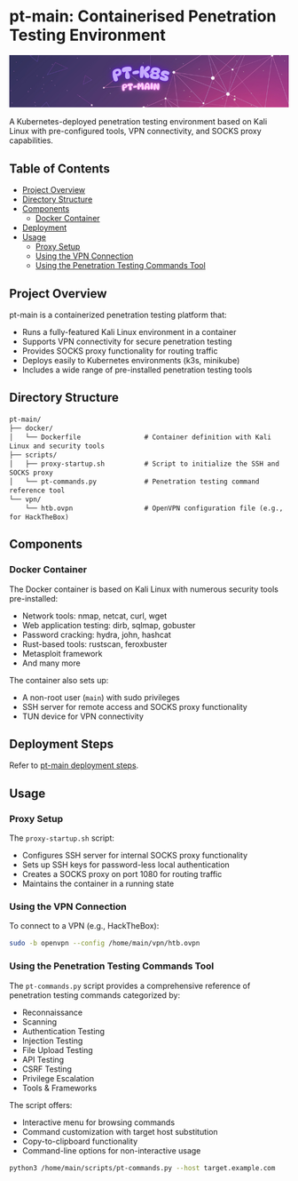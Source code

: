 # pt-main: Containerised Penetration Testing Environment

![Setup](../setup-docs/images/pt-k8s-pt-main.png)

A Kubernetes-deployed penetration testing environment based on Kali Linux with pre-configured tools, VPN connectivity, and SOCKS proxy capabilities.

## Table of Contents

- [Project Overview](#project-overview)
- [Directory Structure](#directory-structure)
- [Components](#components)
  - [Docker Container](#docker-container)
- [Deployment](#deployment-steps)
- [Usage](#using-the-vpn-connection)
  - [Proxy Setup](#proxy-setup)
  - [Using the VPN Connection](#using-the-vpn-connection)
  - [Using the Penetration Testing Commands Tool](#using-the-penetration-testing-commands-tool)

## Project Overview

pt-main is a containerized penetration testing platform that:

- Runs a fully-featured Kali Linux environment in a container
- Supports VPN connectivity for secure penetration testing
- Provides SOCKS proxy functionality for routing traffic
- Deploys easily to Kubernetes environments (k3s, minikube)
- Includes a wide range of pre-installed penetration testing tools

## Directory Structure

```
pt-main/
├── docker/
│   └── Dockerfile                # Container definition with Kali Linux and security tools
├── scripts/
│   ├── proxy-startup.sh          # Script to initialize the SSH and SOCKS proxy
│   └── pt-commands.py            # Penetration testing command reference tool
└── vpn/
    └── htb.ovpn                  # OpenVPN configuration file (e.g., for HackTheBox)
```

## Components

### Docker Container

The Docker container is based on Kali Linux with numerous security tools pre-installed:

- Network tools: nmap, netcat, curl, wget
- Web application testing: dirb, sqlmap, gobuster
- Password cracking: hydra, john, hashcat
- Rust-based tools: rustscan, feroxbuster
- Metasploit framework
- And many more

The container also sets up:
- A non-root user (`main`) with sudo privileges
- SSH server for remote access and SOCKS proxy functionality
- TUN device for VPN connectivity

## Deployment Steps

Refer to [pt-main deployment steps](../setup-docs/pt-main-deployment.md).

## Usage

### Proxy Setup

The `proxy-startup.sh` script:
- Configures SSH server for internal SOCKS proxy functionality
- Sets up SSH keys for password-less local authentication
- Creates a SOCKS proxy on port 1080 for routing traffic
- Maintains the container in a running state

### Using the VPN Connection

To connect to a VPN (e.g., HackTheBox):

```bash
sudo -b openvpn --config /home/main/vpn/htb.ovpn
```

### Using the Penetration Testing Commands Tool

The `pt-commands.py` script provides a comprehensive reference of penetration testing commands categorized by:

- Reconnaissance
- Scanning
- Authentication Testing
- Injection Testing
- File Upload Testing
- API Testing
- CSRF Testing
- Privilege Escalation
- Tools & Frameworks

The script offers:
- Interactive menu for browsing commands
- Command customization with target host substitution
- Copy-to-clipboard functionality
- Command-line options for non-interactive usage


```bash
python3 /home/main/scripts/pt-commands.py --host target.example.com
```